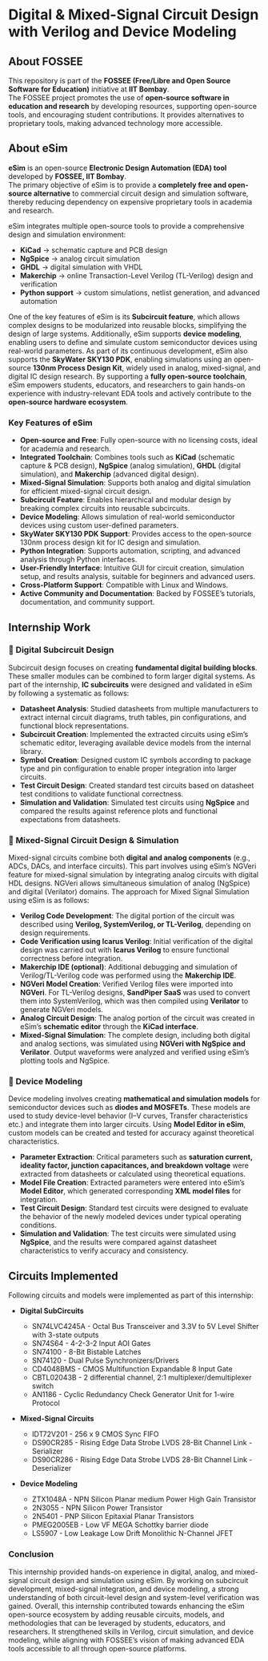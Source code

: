 # Digital & Mixed-Signal Circuit Design with Verilog and Device Modeling  

## About FOSSEE  
This repository is part of the **FOSSEE (Free/Libre and Open Source Software for Education)** initiative at **IIT Bombay**.  
The FOSSEE project promotes the use of **open-source software in education and research** by developing resources, supporting open-source tools, and encouraging student contributions. It provides alternatives to proprietary tools, making advanced technology more accessible.  

 
## About eSim  
**eSim** is an open-source **Electronic Design Automation (EDA) tool** developed by **FOSSEE, IIT Bombay**.  
The primary objective of eSim is to provide a **completely free and open-source alternative** to commercial circuit design and simulation software, thereby reducing dependency on expensive proprietary tools in academia and research.  

eSim integrates multiple open-source tools to provide a comprehensive design and simulation environment:  
- **KiCad** → schematic capture and PCB design  
- **NgSpice** → analog circuit simulation  
- **GHDL** → digital simulation with VHDL  
- **Makerchip** → online Transaction-Level Verilog (TL-Verilog) design and verification  
- **Python support** → custom simulations, netlist generation, and advanced automation  

One of the key features of eSim is its **Subcircuit feature**, which allows complex designs to be modularized into reusable blocks, simplifying the design of large systems. Additionally, eSim supports **device modeling**, enabling users to define and simulate custom semiconductor devices using real-world parameters. As part of its continuous development, eSim also supports the **SkyWater SKY130 PDK**, enabling simulations using an open-source **130nm Process Design Kit**, widely used in analog, mixed-signal, and digital IC design research. By supporting a **fully open-source toolchain**, eSim empowers students, educators, and researchers to gain hands-on experience with industry-relevant EDA tools and actively contribute to the **open-source hardware ecosystem**.  

### Key Features of eSim  
- **Open-source and Free**: Fully open-source with no licensing costs, ideal for academia and research.  
- **Integrated Toolchain**: Combines tools such as **KiCad** (schematic capture & PCB design), **NgSpice** (analog simulation), **GHDL** (digital simulation), and **Makerchip** (advanced digital design).  
- **Mixed-Signal Simulation**: Supports both analog and digital simulation for efficient mixed-signal circuit design.  
- **Subcircuit Feature**: Enables hierarchical and modular design by breaking complex circuits into reusable subcircuits.  
- **Device Modeling**: Allows simulation of real-world semiconductor devices using custom user-defined parameters.  
- **SkyWater SKY130 PDK Support**: Provides access to the open-source 130nm process design kit for IC design and simulation.  
- **Python Integration**: Supports automation, scripting, and advanced analysis through Python interfaces.  
- **User-Friendly Interface**: Intuitive GUI for circuit creation, simulation setup, and results analysis, suitable for beginners and advanced users.  
- **Cross-Platform Support**: Compatible with Linux and Windows.  
- **Active Community and Documentation**: Backed by FOSSEE’s tutorials, documentation, and community support.  


## Internship Work  

### 🔹 Digital Subcircuit Design  
Subcircuit design focuses on creating **fundamental digital building blocks**. These smaller modules can be combined to form larger digital systems. As part of the internship, **IC subcircuits** were designed and validated in eSim by following a systematic  as follows:  

- **Datasheet Analysis**: Studied datasheets from multiple manufacturers to extract internal circuit diagrams, truth tables, pin configurations, and functional block representations.  
- **Subcircuit Creation**: Implemented the extracted circuits using eSim’s schematic editor, leveraging available device models from the internal library.  
- **Symbol Creation**: Designed custom IC symbols according to package type and pin configuration to enable proper integration into larger circuits.  
- **Test Circuit Design**: Created standard test circuits based on datasheet test conditions to validate functional correctness.  
- **Simulation and Validation**: Simulated test circuits using **NgSpice** and compared the results against reference plots and functional expectations from datasheets.  
 

### 🔹 Mixed-Signal Circuit Design & Simulation
Mixed-signal circuits combine both **digital and analog components** (e.g., ADCs, DACs, and interface circuits). This part involves using eSim’s NGVeri feature for mixed-signal simulation by integrating analog circuits with digital HDL designs. NGVeri allows simultaneous simulation of analog (NgSpice) and digital (Verilator) domains. The approach for Mixed Signal Simulation using eSim is as follows:

- **Verilog Code Development**: The digital portion of the circuit was described using **Verilog, SystemVerilog, or TL-Verilog**, depending on design requirements.  
- **Code Verification using Icarus Verilog**: Initial verification of the digital design was carried out with **Icarus Verilog** to ensure functional correctness before integration.  
- **Makerchip IDE (optional)**: Additional debugging and simulation of Verilog/TL-Verilog code was performed using the **Makerchip IDE**.  
- **NGVeri Model Creation**: Verified Verilog files were imported into **NGVeri**. For TL-Verilog designs, **SandPiper SaaS** was used to convert them into SystemVerilog, which was then compiled using **Verilator** to generate NGVeri models.  
- **Analog Circuit Design**: The analog portion of the circuit was created in eSim’s **schematic editor** through the **KiCad interface**.  
- **Mixed-Signal Simulation**: The complete design, including both digital and analog sections, was simulated using **NGVeri with NgSpice and Verilator**. Output waveforms were analyzed and verified using eSim’s plotting tools and NgSpice.  



### 🔹 Device Modeling
Device modeling involves creating **mathematical and simulation models** for semiconductor devices such as **diodes and MOSFETs**. These models are used to study device-level behavior (I–V curves, Transfer characteristics etc.) and integrate them into larger circuits. Using **Model Editor in eSim**, custom models can be created and tested for accuracy against theoretical characteristics.

- **Parameter Extraction**: Critical parameters such as **saturation current, ideality factor, junction capacitances, and breakdown voltage** were extracted from datasheets or calculated using theoretical equations.  
- **Model File Creation**: Extracted parameters were entered into eSim’s **Model Editor**, which generated corresponding **XML model files** for integration.  
- **Test Circuit Design**: Standard test circuits were designed to evaluate the behavior of the newly modeled devices under typical operating conditions.  
- **Simulation and Validation**: The test circuits were simulated using **NgSpice**, and the results were compared against datasheet characteristics to verify accuracy and consistency.  

## Circuits Implemented  
Following circuits and models were implemented as part of this internship:  

- **Digital SubCircuits**  
  - SN74LVC4245A - Octal Bus Transceiver and 3.3V to 5V Level Shifter with 3-state outputs  
  - SN74S64 - 4-2-3-2 Input AOI Gates
  - SN74100 - 8-Bit Bistable Latches
  - SN74120 - Dual Pulse Synchronizers/Drivers 
  - CD4048BMS -  CMOS Multifunction Expandable 8 Input Gate
  - CBTL02043B -  2 differential channel, 2:1 multiplexer/demultiplexer switch
  - AN1186 - Cyclic Redundancy Check Generator Unit for 1-wire Protocol

- **Mixed-Signal Circuits**  
  - IDT72V201 - 256 x 9 CMOS Sync FIFO  
  - DS90CR285 - Rising Edge Data Strobe LVDS 28-Bit Channel Link - Serializer 
  - DS90CR286 - Rising Edge Data Strobe LVDS 28-Bit Channel Link - Deserializer 

- **Device Modeling**  
  - ZTX1048A - NPN Silicon Planar medium Power High Gain Transistor
  - 2N3055 - NPN Silicon Power Transistor  
  - 2N5401 - PNP Silicon Epitaxial Planar Transistors
  - PMEG2005EB - Low VF MEGA Schottky barrier diode
  - LS5907 - Low Leakage Low Drift Monolithic N-Channel JFET
 

### Conclusion
This internship provided hands-on experience in digital, analog, and mixed-signal circuit design and simulation using eSim. By working on subcircuit development, mixed-signal integration, and device modeling, a strong understanding of both circuit-level design and system-level verification was gained.
Overall, this internship contributed towards enhancing the eSim open-source ecosystem by adding reusable circuits, models, and methodologies that can be leveraged by students, educators, and researchers. It strengthened skills in Verilog, circuit simulation, and device modeling, while aligning with FOSSEE’s vision of making advanced EDA tools accessible to all through open-source platforms.
